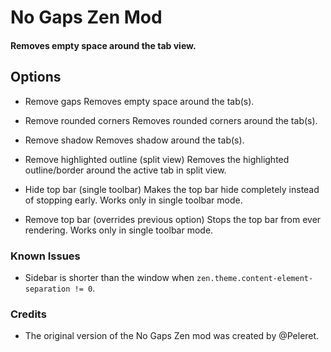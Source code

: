 # No Gaps Zen Mod

#### Removes empty space around the tab view.

## Options

- Remove gaps
  Removes empty space around the tab(s).

- Remove rounded corners
  Removes rounded corners around the tab(s).

- Remove shadow
  Removes shadow around the tab(s).

- Remove highlighted outline (split view)
  Removes the highlighted outline/border around the active tab in split view.

- Hide top bar (single toolbar)
  Makes the top bar hide completely instead of stopping early.
  Works only in single toolbar mode.

- Remove top bar (overrides previous option)
  Stops the top bar from ever rendering.
  Works only in single toolbar mode.

### Known Issues

- Sidebar is shorter than the window when `zen.theme.content-element-separation != 0`.

### Credits

- The original version of the No Gaps Zen mod was created by @Peleret.